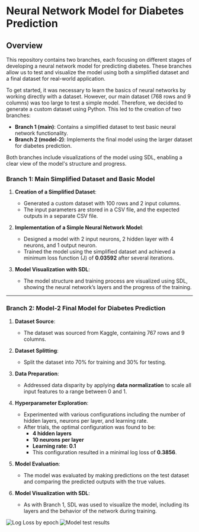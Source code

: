 # Neural Network Model for Diabetes Prediction

## Overview

This repository contains two branches, each focusing on different stages of developing a neural network model for predicting diabetes. These branches allow us to test and visualize the model using both a simplified dataset and a final dataset for real-world application.

To get started, it was necessary to learn the basics of neural networks by working directly with a dataset. However, our main dataset (768 rows and 9 columns) was too large to test a simple model. Therefore, we decided to generate a custom dataset using Python. This led to the creation of two branches:

- **Branch 1 (main)**: Contains a simplified dataset to test basic neural network functionality.
- **Branch 2 (model-2)**: Implements the final model using the larger dataset for diabetes prediction.

Both branches include visualizations of the model using SDL, enabling a clear view of the model's structure and progress.

### Branch 1: Main  **Simplified Dataset and Basic Model**

1. **Creation of a Simplified Dataset**:
   - Generated a custom dataset with 100 rows and 2 input columns.
   - The input parameters are stored in a CSV file, and the expected outputs in a separate CSV file.

2. **Implementation of a Simple Neural Network Model**:
   - Designed a model with 2 input neurons, 2 hidden layer with 4 neurons, and 1 output neuron.
   - Trained the model using the simplified dataset and achieved a minimum loss function (J) of **0.03592** after several iterations.

3. **Model Visualization with SDL**:
   - The model structure and training process are visualized using SDL, showing the neural network’s layers and the progress of the training.

---

### Branch 2: Model-2 **Final Model for Diabetes Prediction**

1. **Dataset Source**:
   - The dataset was sourced from Kaggle, containing 767 rows and 9 columns.

2. **Dataset Splitting**:
   - Split the dataset into 70% for training and 30% for testing.

3. **Data Preparation**:
   - Addressed data disparity by applying **data normalization** to scale all input features to a range between 0 and 1.

4. **Hyperparameter Exploration**:
   - Experimented with various configurations including the number of hidden layers, neurons per layer, and learning rate.
   - After trials, the optimal configuration was found to be:
     - **4 hidden layers**
     - **10 neurons per layer**
     - **Learning rate: 0.1**
     - This configuration resulted in a minimal log loss of **0.3856**.

5. **Model Evaluation**:
   - The model was evaluated by making predictions on the test dataset and comparing the predicted outputs with the true values.

6. **Model Visualization with SDL**:
   - As with Branch 1, SDL was used to visualize the model, including its layers and the behavior of the network during training.

![Log Loss by epoch](image-video/image1.jpg)
![Model test results](image-video/image2.jpg)